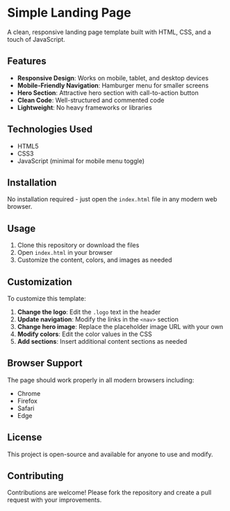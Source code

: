 # Simple Landing Page

A clean, responsive landing page template built with HTML, CSS, and a touch of JavaScript.

## Features

- **Responsive Design**: Works on mobile, tablet, and desktop devices
- **Mobile-Friendly Navigation**: Hamburger menu for smaller screens
- **Hero Section**: Attractive hero section with call-to-action button
- **Clean Code**: Well-structured and commented code
- **Lightweight**: No heavy frameworks or libraries

## Technologies Used

- HTML5
- CSS3
- JavaScript (minimal for mobile menu toggle)

## Installation

No installation required - just open the `index.html` file in any modern web browser.

## Usage

1. Clone this repository or download the files
2. Open `index.html` in your browser
3. Customize the content, colors, and images as needed

## Customization

To customize this template:

1. **Change the logo**: Edit the `.logo` text in the header
2. **Update navigation**: Modify the links in the `<nav>` section
3. **Change hero image**: Replace the placeholder image URL with your own
4. **Modify colors**: Edit the color values in the CSS
5. **Add sections**: Insert additional content sections as needed

## Browser Support

The page should work properly in all modern browsers including:
- Chrome
- Firefox
- Safari
- Edge

## License

This project is open-source and available for anyone to use and modify.


## Contributing

Contributions are welcome! Please fork the repository and create a pull request with your improvements.

